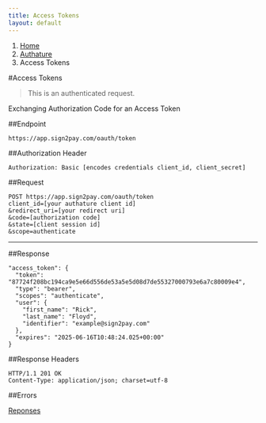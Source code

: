 ```yaml
---
title: Access Tokens
layout: default
---
```


<ol class="breadcrumb">
  <li><a href="/">Home</a></li>
  <li><a href="/authature">Authature</a></li>
  <li>Access Tokens</li>
</ol>

#Access Tokens

> This is an authenticated request.

Exchanging Authorization Code for an Access Token

##Endpoint

    https://app.sign2pay.com/oauth/token

##Authorization Header

    Authorization: Basic [encodes credentials client_id, client_secret]

##Request


    POST https://app.sign2pay.com/oauth/token
    client_id=[your authature client id]
    &redirect_uri=[your redirect uri]
    &code=[authorization code]
    &state=[client session id]
    &scope=authenticate


---

##Response

    "access_token": {
      "token": "87724f208bc194ca9e5e66d556de53a5e5d08d7de55327000793e6a7c80009e4",
      "type": "bearer",
      "scopes": "authenticate",
      "user": {
        "first_name": "Rick",
        "last_name": "Floyd",
        "identifier": "example@sign2pay.com"
      },
      "expires": "2025-06-16T10:48:24.025+00:00"
    }

##Response Headers

    HTTP/1.1 201 OK
    Content-Type: application/json; charset=utf-8

##Errors

[Reponses](/authature/error_responses.html)